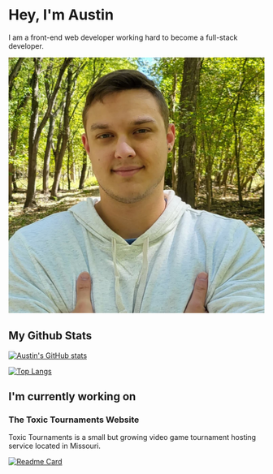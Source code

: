 # Hey, I'm Austin

I am a front-end web developer working hard to become a full-stack developer.

![A photo of Austin Engelbrecht](austin_engelbrecht.jpg)

## My Github Stats

[![Austin's GitHub stats](https://github-readme-stats.vercel.app/api?username=austinengelbrecht&hide=contribs,issues&show_icons=true&theme=dark)](https://github.com/anuraghazra/github-readme-stats)

[![Top Langs](https://github-readme-stats.vercel.app/api/top-langs/?username=austinengelbrecht&theme=dark)](https://github.com/anuraghazra/github-readme-stats)

## I'm currently working on

### The Toxic Tournaments Website

Toxic Tournaments is a small but growing video game tournament hosting service located in Missouri.

[![Readme Card](https://github-readme-stats.vercel.app/api/pin/?username=austinengelbrecht&repo=toxictournaments&theme=dark)](https://github.com/austinengelbrecht/toxictournaments)

<!--
**austinengelbrecht/austinengelbrecht** is a ✨ _special_ ✨ repository because its `README.md` (this file) appears on your GitHub profile.

Here are some ideas to get you started:

- 🔭 I’m currently working on ...
- 🌱 I’m currently learning ...
- 👯 I’m looking to collaborate on ...
- 🤔 I’m looking for help with ...
- 💬 Ask me about ...
- 📫 How to reach me: ...
- 😄 Pronouns: ...
- ⚡ Fun fact: ...
  -->
